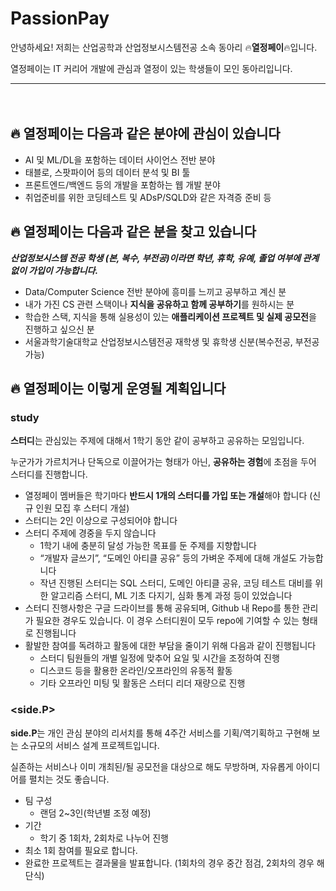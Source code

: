 # PassionPay


안녕하세요! 저희는 산업공학과 산업정보시스템전공 소속 동아리 🔥**열정페이**🔥입니다.

열정페이는 IT 커리어 개발에 관심과 열정이 있는 학생들이 모인 동아리입니다. 

---
　

## 🔥 열정페이는 다음과 같은 분야에 관심이 있습니다

- AI 및 ML/DL을 포함하는 데이터 사이언스 전반 분야
- 태블로, 스팟파이어 등의 데이터 분석 및 BI 툴
- 프론트엔드/백엔드 등의 개발을 포함하는 웹 개발 분야
- 취업준비를 위한 코딩테스트 및 ADsP/SQLD와 같은 자격증 준비 등
　
## 🔥 열정페이는 다음과 같은 분을 찾고 있습니다

***산업정보시스템 전공 학생 (본, 복수, 부전공)이라면 학년, 휴학, 유예, 졸업 여부에 관계없이 가입이 가능합니다.***

- Data/Computer Science 전반 분야에 흥미를 느끼고 공부하고 계신 분
- 내가 가진 CS 관련 스택이나 **지식을 공유하고 함께 공부하기**를 원하시는 분
- 학습한 스택, 지식을 통해 실용성이 있는 **애플리케이션 프로젝트 및 실제 공모전**을 진행하고 싶으신 분
- 서울과학기술대학교 산업정보시스템전공 재학생 및 휴학생 신분(복수전공, 부전공 가능)
　
## 🔥 열정페이는 이렇게 운영될 계획입니다

### **study**

**스터디**는 관심있는 주제에 대해서 1학기 동안 같이 공부하고 공유하는 모임입니다.

누군가가 가르치거나 단독으로 이끌어가는 형태가 아닌, **공유하는 경험**에 초점을 두어 스터디를 진행합니다.

- 열정페이 멤버들은 학기마다 **반드시 1개의 스터디를 가입 또는 개설**해야 합니다
(신규 인원 모집 후 스터디 개설)
- 스터디는 2인 이상으로 구성되어야 합니다
- 스터디 주제에 경중을 두지 않습니다
    - 1학기 내에 충분히 달성 가능한 목표를 둔 주제를 지향합니다
    - “개발자 글쓰기”, “도메인 아티클 공유” 등의 가벼운 주제에 대해 개설도 가능합니다
    - 작년 진행된 스터디는 SQL 스터디, 도메인 아티클 공유, 코딩 테스트 대비를 위한 알고리즘 스터디, ML 기초 다지기, 심화 통계 과정 등이 있었습니다
- 스터디 진행사항은 구글 드라이브를 통해 공유되며, Github 내 Repo를 통한 관리가 필요한 경우도 있습니다. 이 경우 스터디원이 모두 repo에 기여할 수 있는 형태로 진행됩니다
- 활발한 참여를 독려하고 활동에 대한 부담을 줄이기 위해 다음과 같이 진행됩니다
    - 스터디 팀원들의 개별 일정에 맞추어 요일 및 시간을 조정하여 진행
    - 디스코드 등을 활용한 온라인/오프라인의 유동적 활동
    - 기타 오프라인 미팅 및 활동은 스터디 리더 재량으로 진행
  　
### **<side.P>**

**side.P**는 개인 관심 분야의 리서치를 통해 4주간 서비스를 기획/역기획하고 구현해 보는 소규모의 서비스 설계 프로젝트입니다. 

실존하는 서비스나 이미 개최된/될 공모전을 대상으로 해도 무방하며, 자유롭게 아이디어를 펼치는 것도 좋습니다.

- 팀 구성
    - 랜덤 2~3인(학년별 조정 예정)
- 기간
    - 학기 중 1회차, 2회차로 나누어 진행
- 최소 1회 참여를 필요로 합니다.
- 완료한 프로젝트는 결과물을 발표합니다. (1회차의 경우 중간 점검, 2회차의 경우 해단식)
